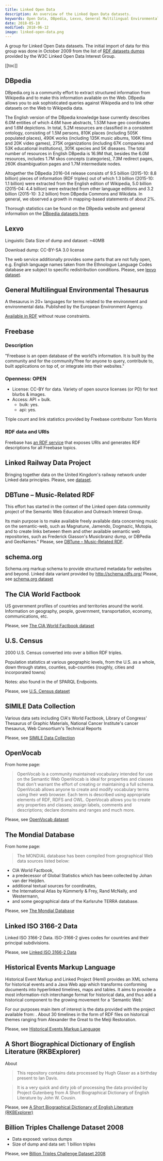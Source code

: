 ```yaml
---
title: Linked Open Data
description: An overview of the Linked Open Data datasets.
keywords: Open Data, DBpedia, Lexvo, General Multilingual Environmental Thesaurus, Freebase, Linked Railway Data Project, DBTune
date: 2018-05-10
modified: 2018-06-12
image: linked-open-data.png
---
```


A group for Linked Open Data datasets. The initial import of data for this group was done in October 2009 from the list of [RDF datasets dumps](https://www.w3.org/wiki/DataSetRDFDumps) provided by the W3C Linked Open Data Interest Group.

[[toc]]

## DBpedia

DBpedia.org is a community effort to extract structured information from Wikipedia and to make this information available on the Web. DBpedia allows you to ask sophisticated queries against Wikipedia and to link other datasets on the Web to Wikipedia data.

The English version of the DBpedia knowledge base currently describes 6.0M entities of which 4.6M have abstracts, 1.53M have geo coordinates and 1.6M depictions. In total, 5.2M resources are classified in a consistent ontology, consisting of 1.5M persons, 810K places (including 505K populated places), 490K works (including 135K music albums, 106K films and 20K video games), 275K organizations (including 67K companies and 53K educational institutions), 301K species and 5K diseases. The total number of resources in English DBpedia is 16.9M that, besides the 6.0M resources, includes 1.7M skos concepts (categories), 7.3M redirect pages, 260K disambiguation pages and 1.7M intermediate nodes.

Altogether the DBpedia 2016-04 release consists of 9.5 billion (2015-10: 8.8 billion) pieces of information (RDF triples) out of which 1.3 billion (2015-10: 1.1 billion) were extracted from the English edition of Wikipedia, 5.0 billion (2015-04: 4.4 billion) were extracted from other language editions and 3.2 billion (2015-10: 3.2 billion) from DBpedia Commons and Wikidata. In general, we observed a growth in mapping-based statements of about 2%.

Thorough statistics can be found on the DBpedia website and general information on the [DBpedia datasets here](https://old.datahub.io/dataset/dbpedia).

## Lexvo

Linguistic Data Size of dump and dataset: ~40MB

Download dump: CC-BY-SA 3.0 license

The web service additionally provides some parts that are not fully open, e.g. English language names taken from the Ethnologue Language Codes database are subject to specific redistribution conditions. Please, see [lexvo dataset](https://old.datahub.io/dataset/lexvo).

## General Multilingual Environmental Thesaurus

A thesaurus in 20+ languages for terms related to the environment and environmental data. Published by the European Environment Agency.

[Available in RDF](https://old.datahub.io/dataset/gemet) without reuse constraints.

## Freebase

### Description

"Freebase is an open database of the world?s information. It is built by the community and for the community?free for anyone to query, contribute to, built applications on top of, or integrate into their websites."

### Openness: OPEN

* License: CC-BY for data. Variety of open source licenses (or PD) for text blurbs & images.
* Access: API + bulk.
  * bulk: yes.
  * api: yes.

Triple count and link statistics provided by Freebase contributor Tom Morris

### RDF data and URIs

Freebase has [an RDF service](https://developers.google.com/freebase/) that exposes URIs and generates RDF descriptions for all Freebase topics.

## Linked Railway Data Project

Bringing together data on the United Kingdom's railway network under Linked data principles.
Please, see [dataset](https://old.datahub.io/dataset/linked-railway-data-project).

## DBTune – Music-Related RDF

This effort has started in the context of the Linked open data community project of the Semantic Web Education and Outreach Interest Group.

Its main purpose is to make available freely available data concerning music on the semantic-web, such as Magnatune, Jamendo, Dogmazic, Mutopia, and to create links between them and other available semantic web repositories, such as Frederick Giasson's Musicbrainz dump, or DBPedia and GeoNames."
Please, see [DBTune – Music-Related RDF](https://old.datahub.io/dataset/dbtune).

## schema.org

Schema.org markup schema to provide structured metadata for websites and beyond. Linked data variant provided by http://schema.rdfs.org/
Please, see [schema.org dataset](https://old.datahub.io/dataset/schema-org)

## The CIA World Factbook

US government profiles of countries and territories around the world. Information on geography, people, government, transportation, economy, communications, etc.

Please, see  [The CIA World Factbook dataset](https://old.datahub.io/dataset/cia-world-factbook)

## U.S. Census

2000 U.S. Census converted into over a billion RDF triples.

Population statistics at various geographic levels, from the U.S. as a whole, down through states, counties, sub-counties (roughly, cities and incorporated towns)

Notes: also found in the of SPARQL Endpoints.

Please, see [U.S. Census dataset](https://old.datahub.io/dataset/us_census_data)

## SIMILE Data Collection

Various data sets including CIA's World Factbook, Library of Congress' Thesaurus of Graphic Materials, National Cancer Institute's cancer thesaurus, Web Consortium's Technical Reports

Please, see [SIMILE Data Collection](https://old.datahub.io/dataset/simile_data_collection)

## OpenVocab

From home page:
>OpenVocab is a community maintained vocabulary intended for use on the Semantic Web
OpenVocab is ideal for properties and classes that don't warrant the effort of creating or maintaining a full schema. OpenVocab allows anyone to create and modify vocabulary terms using their web browser. Each term is described using appropriate elements of RDF, RDFS and OWL. OpenVocab allows you to create any properties and classes; assign labels, comments and descriptions; declare domains and ranges and much more.

Please, see [OpenVocab dataset](https://old.datahub.io/dataset/openvocab)

## The Mondial Database

From home page:

>The MONDIAL database has been compiled from geographical Web data sources listed below:
* CIA World Factbook,
* a predecessor of Global Statistics which has been collected by Johan van der Heijden.
* additional textual sources for coordinates,
* the International Atlas by Kümmerly & Frey, Rand McNally, and Westermann,
* and some geographical data of the Karlsruhe TERRA database.

Please, see [The Mondial Database](https://old.datahub.io/dataset/mondial)

## Linked ISO 3166-2 Data

Linked ISO 3166-2 Data. ISO-3166-2 gives codes for countries and their principal subdivisions.

Please, see [Linked ISO 3166-2 Data](https://old.datahub.io/dataset/iso-3166-2-data)

## Historical Events Markup Language

Historical Event Markup and Linked Project (Heml) provides an XML schema for historical events and a Java Web app which transforms conforming documents into hyperlinked timelines, maps and tables. It aims to provide a most information-rich interchange format for historical data, and thus add a historical component to the growing movement for a 'Semantic Web.'

For our purposes main item of interest is the data provided with the project available from: . About 30 timelines in the form of RDF files on historical themes ranging from Alexander the Great to the Meiji Restoration.

Please, see [Historical Events Markup Language](https://old.datahub.io/dataset/heml)

## A Short Biographical Dictionary of English Literature (RKBExplorer)

About
>This repository contains data processed by Hugh Glaser as a birthday present to Ian Davis.

>It is a very quick and dirty job of processing the data provided by Project Gutenberg from A Short Biographical Dictionary of English Literature by John W. Cousin.

Please, see [A Short Biographical Dictionary of English Literature (RKBExplorer)](https://old.datahub.io/dataset/biolit)

## Billion Triples Challenge Dataset 2008

* Data exposed: various dumps
* Size of dump and data set: 1 billion triples

Please, see [Billion Triples Challenge Dataset 2008](https://old.datahub.io/dataset/billion_triples_challenge_dataset2008)
